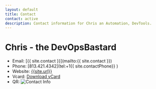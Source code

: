 ```yaml
---
layout: default
title: Contact
contact: active
description: Contact information for Chris an Automation, DevTools.
---
```


# Chris - the DevOpsBastard

- Email: [{{ site.contact }}](mailto:{{ site.contact }})
- Phone: [813.421.4342](tel:+1{{ site.contactPhone}} )
- Website: [{{site.url}}]({{site.url}})
- Vcard: [Download vCard]({{site.url}}/Files/contact/vCard.vcf)
- QR: ![Contact Info]({{site.url}}/Files/contact/QR.png)
